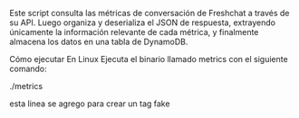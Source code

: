 Este script consulta las métricas de conversación de Freshchat a través de su API. Luego organiza y deserializa el JSON de respuesta, extrayendo únicamente la información relevante de cada métrica, y finalmente almacena los datos en una tabla de DynamoDB.

Cómo ejecutar
En Linux
Ejecuta el binario llamado metrics con el siguiente comando:

./metrics

esta linea  se agrego para crear un tag fake
